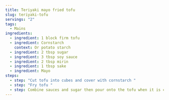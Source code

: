 ```yaml
---
title: Teriyaki mayo fried tofu
slug: teriyaki-tofu
servings: "2"
tags:
  - Mains
ingredients:
  - ingredient: 1 block firm tofu
  - ingredient: Cornstarch
    context: Or potato starch
  - ingredient: 2 tbsp sugar
  - ingredient: 3 tbsp soy sauce
  - ingredient: 2 tbsp mirin
  - ingredient: 1 tbsp sake
  - ingredient: Mayo
steps:
  - step: "Cut tofu into cubes and cover with cornstarch "
  - step: "Fry tofu "
  - step: Combine sauces and sugar then pour onto the tofu when it is crunchy
---
```

